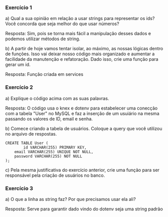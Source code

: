 ### Exercício 1
<p>
a) Qual a sua opinião em relação a usar strings para representar os ids? Você concorda que seja melhor do que usar números?
</p>
<p>
Resposta: Sim, pois se torna mais fácil a manipulação desses dados e podemos utilizar métodos de string.
</p>


<p>
b) A partir de hoje vamos tentar isolar, ao máximo, as nossas lógicas dentro de funções. Isso vai deixar nosso código mais organizado e aumentar a facilidade da manutenção e refatoração. Dado isso, crie uma função para gerar um id.
</p>
<p>
Resposta: Função criada em services
</p>

### Exercício 2
<p>
a) Explique o código acima com as suas palavras.
</p>
<p>
Resposta: O código usa o knex e dotenv para estabelecer uma conecção com a tabela "User" no MySQL e faz a inserção de um usuiário na mesma passando os valores de ID, email e senha.
</p>

<p>
b) Comece criando a tabela de usuários. Coloque a query que você utilizou no arquivo de respostas.
</p>

````
CREATE TABLE User (
		id VARCHAR(255) PRIMARY KEY,
    email VARCHAR(255) UNIQUE NOT NULL,
    password VARCHAR(255) NOT NULL
);
````

<p>
c) Pela mesma justificativa do exercício anterior, crie uma função para ser responsável pela criação de usuários no banco.
</p>

### Exercício 3

<p>
a) O que a linha as string faz? Por que precisamos usar ela ali?
</p>

<p>
Resposta: Serve para garantir dado vindo do dotenv seja uma string padrão
</p>
